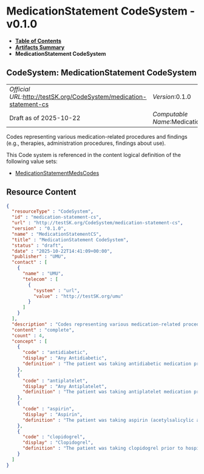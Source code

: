 # MedicationStatement CodeSystem - v0.1.0

* [**Table of Contents**](toc.md)
* [**Artifacts Summary**](artifacts.md)
* **MedicationStatement CodeSystem**

## CodeSystem: MedicationStatement CodeSystem 

| | |
| :--- | :--- |
| *Official URL*:http://testSK.org/CodeSystem/medication-statement-cs | *Version*:0.1.0 |
| Draft as of 2025-10-22 | *Computable Name*:MedicationStatementCS |

 
Codes representing various medication-related procedures and findings (e.g., therapies, administration procedures, findings about use). 

 This Code system is referenced in the content logical definition of the following value sets: 

* [MedicationStatementMedsCodes](ValueSet-medicationStatement-meds-codes-vs.md)



## Resource Content

```json
{
  "resourceType" : "CodeSystem",
  "id" : "medication-statement-cs",
  "url" : "http://testSK.org/CodeSystem/medication-statement-cs",
  "version" : "0.1.0",
  "name" : "MedicationStatementCS",
  "title" : "MedicationStatement CodeSystem",
  "status" : "draft",
  "date" : "2025-10-22T14:41:09+00:00",
  "publisher" : "UMU",
  "contact" : [
    {
      "name" : "UMU",
      "telecom" : [
        {
          "system" : "url",
          "value" : "http://testSK.org/umu"
        }
      ]
    }
  ],
  "description" : "Codes representing various medication-related procedures and findings (e.g., therapies, administration procedures, findings about use).",
  "content" : "complete",
  "count" : 4,
  "concept" : [
    {
      "code" : "antidiabetic",
      "display" : "Any Antidiabetic",
      "definition" : "The patient was taking antidiabetic medication prior to hospital admission or before the stroke event"
    },
    {
      "code" : "antiplatelet",
      "display" : "Any Antiplatelet",
      "definition" : "The patient was taking antiplatelet medication prior to hospital admission or before the stroke event"
    },
    {
      "code" : "aspirin",
      "display" : "Aspirin",
      "definition" : "The patient was taking aspirin (acetylsalicylic acid) prior to hospital admission or before the stroke event"
    },
    {
      "code" : "clopidogrel",
      "display" : "Clopidogrel",
      "definition" : "The patient was taking clopidogrel prior to hospital admission or before the stroke event"
    }
  ]
}

```
